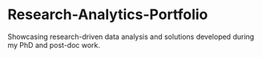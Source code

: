 # Research-Analytics-Portfolio
Showcasing research-driven data analysis and solutions developed during my PhD and post-doc work.
